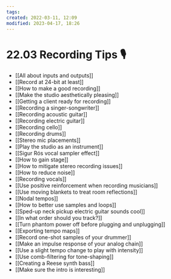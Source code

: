 ```yaml
---
tags: 
created: 2022-03-11, 12:09
modified: 2023-04-17, 18:26
---
```


# 22.03 Recording Tips 🎙
- [[All about inputs and outputs]]
- [[Record at 24-bit at least]]
- [[How to make a good recording]]
- [[Make the studio aesthetically pleasing]]
- [[Getting a client ready for recording]]
- [[Recording a singer-songwriter]]
- [[Recording acoustic guitar]]
- [[Recording electric guitar]]
- [[Recording cello]]
- [[Recording drums]]
- [[Stereo mic placements]]
- [[Play the studio as an instrument]]
- [[Sigur Rós vocal sampler effect]]
- [[How to gain stage]]
- [[How to mitigate stereo recording issues]]
- [[How to reduce noise]]
- [[Recording vocals]]
- [[Use positive reinforcement when recording musicians]]
- [[Use moving blankets to treat room reflections]]
- [[Nodal tempos]]
- [[How to better use samples and loops]]
- [[Sped-up neck pickup electric guitar sounds cool]]
- [[In what order should you track?]]
- [[Turn phantom power off before plugging and unplugging]]
- [[Exporting tempo maps]]
- [[Record one-shot samples of your drummer]]
- [[Make an impulse response of your analog chain]]
- [[Use a slight tempo change to play with intensity]]
- [[Use comb-filtering for tone-shaping]]
- [[Creating a Reese synth bass]]
- [[Make sure the intro is interesting]]
